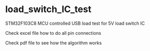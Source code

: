 # load_switch_IC_test
STM32F103C8 MCU controlled USB load test for 5V load switch IC

Check excel file how to do all pin connections

Check pdf file to see how the algorithm works

